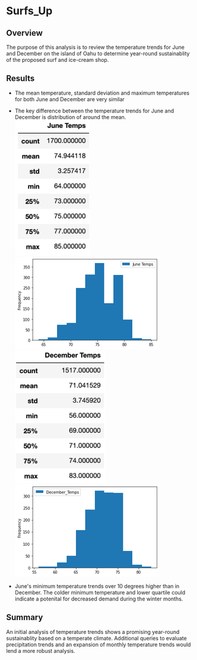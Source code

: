 # Surfs_Up

## Overview
The purpose of this analysis is to review the temperature trends for June and December on the island of Oahu to determine year-round sustainablity of the proposed surf and ice-cream shop.  

## Results

- The mean temperature, standard deviation and maximum temperatures for both June and December are very similar
- The key difference between the temperature trends for June and December is distribution of around the mean.  
![JuneTemps](/images/June_Temps.png)  ![JuneHist](/images/JuneHist.png)
![DecTemps](images/December_Temps.png)  ![DecHis](/images/DecHist.png)

- June's minimum temperature trends over 10 degrees higher than in December. The colder minimum temperature and lower quartile could indicate a potenital for decreased demand during the winter months.    

## Summary

An initial analysis of temperature trends shows a promising year-round sustainablity based on a temperate climate.  Additional queries to evaluate precipitation trends and an expansion of monthly temperature trends would lend a more robust analysis.  

